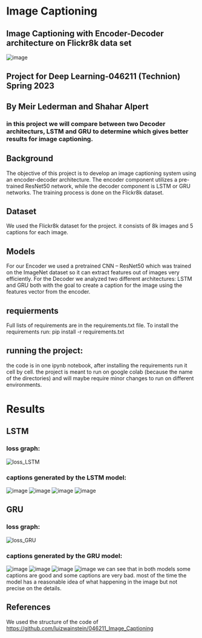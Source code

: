 # Image Captioning
## Image Captioning with Encoder-Decoder architecture on Flickr8k data set 
![image](https://github.com/Shaharalpert123/Image-Captioning/assets/139067940/7007beaf-26d2-4585-962c-3d1383c0365d)


## Project for Deep Learning-046211 (Technion) Spring 2023 
## By Meir Lederman and Shahar Alpert

### in this project we will compare between two Decoder architecturs, LSTM and GRU to determine which gives better results for image captioning.

## Background
The objective of this project is to develop an image captioning system using an encoder-decoder architecture. The encoder component utilizes a pre-trained ResNet50 network, while the decoder component is LSTM or GRU networks. The training process is done on the Flickr8k dataset.

## Dataset
We used the Flickr8k dataset for the project. it consists of 8k images and 5 captions for each image. 

## Models
For our Encoder we used a pretrained CNN – ResNet50 which was trained on the ImageNet dataset so it can extract features out of images very efficiently. 
For the Decoder we analyzed two different architectures: LSTM and GRU both with the goal to create a caption for the image using the features vector from the encoder.

## requierments 
Full lists of requirements are in the requirements.txt file. To install the requirements run: pip install -r requirements.txt

## running the project:
the code is in one ipynb notebook, after installing the requirements run it cell by cell. the project is meant to run on google colab (because the name of the directories) and will maybe require minor changes to run on different environments.  

# Results
## LSTM
### loss graph:
![loss_LSTM](https://github.com/Shaharalpert123/Image-Captioning/assets/139067940/9dece4df-e237-4a23-a8e4-76e38fc29726)

### captions generated by the LSTM model:
![image](https://github.com/Shaharalpert123/Image-Captioning/assets/139067940/fd1fa183-4474-4309-b1bf-4d4d0f223038)
![image](https://github.com/Shaharalpert123/Image-Captioning/assets/139067940/f091f0a6-c0fb-4de1-b232-a0a575552fd5)
![image](https://github.com/Shaharalpert123/Image-Captioning/assets/139067940/e7142b81-7775-4905-9635-eba2170cbc3f)
![image](https://github.com/Shaharalpert123/Image-Captioning/assets/139067940/af542900-7f01-4c49-9516-3ea9678c6c0d)


## GRU 
### loss graph:
![loss_GRU](https://github.com/Shaharalpert123/Image-Captioning/assets/139067940/6a860b67-0366-473f-b79c-ec4f81f0acc1)

### captions generated by the GRU model:
![image](https://github.com/Shaharalpert123/Image-Captioning/assets/139067940/9d0f5563-d31f-48d2-8ba7-89d3d5fba8cb)
![image](https://github.com/Shaharalpert123/Image-Captioning/assets/139067940/6c24d17d-48ff-4126-999c-7b20f57f7202)
![image](https://github.com/Shaharalpert123/Image-Captioning/assets/139067940/9550db6a-ded4-4a60-bc17-279102fb287b)
![image](https://github.com/Shaharalpert123/Image-Captioning/assets/139067940/ad507f41-43d8-4321-b35f-192f80b2b475)
we can see that in both models some captions are good and some captions are very bad. most of the time the model has a reasonable idea of what happening in the image but not precise on the details.  

## References
We used the structure of the code of https://github.com/luizwainstein/046211_Image_Captioning

